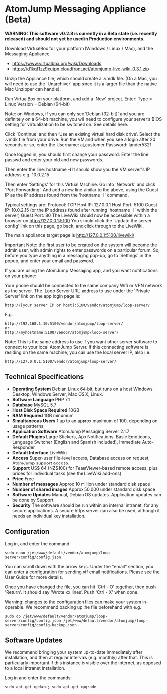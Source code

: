 
# AtomJump Messaging Appliance (Beta)

__WARNING: This software v0.2.8 is currently in a Beta state (i.e. recently released) and should not yet be used in Production environments.__

Download VirtualBox for your platform (Windows / Linux / Mac), and the Messaging Appliance. 
* https://www.virtualbox.org/wiki/Downloads
* https://d1kqf1zz9xutpn.cloudfront.net/atomjump-live-wiki-0.3.1.zip


Unzip the Appliance file, which should create a .vmdk file. (On a Mac, you will need to use the 'Unarchiver' app since it is a larger file than the native Mac Unzipper can handle).

Run VirtualBox on your platform, and add a 'New' project.
Enter:
Type = Linux
Version = Debian (64-bit)

Note: on Windows, if you can only see ‘Debian (32-bit)’ and you are definitely on a 64-bit machine, you will need to configure your server’s BIOS setting for virtualization to be switched on. See details here.

Click 'Continue' and then ‘Use an existing virtual hard disk drive’. Select the .vmdk file from your drive.
Run the VM and when you see a login after 20 seconds or so, enter the
Username: aj_customer
Password: lander5321

Once logged in, you should first change your password. Enter the line:
passwd
and enter your old and new passwords.

Then enter the line:
hostname -I
It should show you the VM server's IP address e.g. 10.0.2.15

Then enter 'Settings' for this Virtual Machine.
Go into 'Network' and click 'Port Forwarding'.
And add a new line similar to the above, using the Guest IP as the IP address found from the 'hostname -I' command.

Typical settings are:
Protocol: TCP
Host IP: 127.0.0.1
Host Port: 5100
Guest IP: 10.0.2.15 (or the IP address found after running 'hostname -I' within the server)
Guest Port: 80
The LiveWiki should now be accessible within a browser on http://127.0.0.1:5100	
You should click the ‘Update the server config’ link on this page, go back, and click through to the LiveWiki.

The main appliance target page is http://127.0.0.1:5100/livewiki/

Important Note: the first user to be created on the system will become the admin user, with admin rights to enter passwords on a particular forum. So, before you type anything in a messaging pop-up, go to ‘Settings’ in the popup, and enter your email and password.

If you are using the AtomJump Messaging app, and you want notifications on your phone:

Your phone should be connected to the same company Wifi or VPN network as the server. The 'Loop Server URL' address to use under the 'Private Server' link on the app login page is:

```
http://[your server IP or host]:5100/vendor/atomjump/loop-server/
```

E.g.
```
http://192.168.1.10:5100/vendor/atomjump/loop-server/
or
http://myhostname:5100/vendor/atomjump/loop-server/
```

Note: This is the same address to use if you want other server software to connect to your local AtomJump Server. If this connecting software is residing on the same machine, you can use the local server IP, also i.e.

```
http://127.0.0.1:5100/vendor/atomjump/loop-server/
```

## Technical Specifications

* __Operating System__ 	Debian Linux 64-bit, but runs on a host Windows Desktop, Windows Server, Mac OS X, Linux.
* __Software Language__ 	PHP 7.1
* __Database__ 	MySQL 5.7
* __Host Disk Space Required__ 	10GB
* __RAM Required__ 	1GB minumum
* __Simultaneous Users__ 	1 up to an approx maximum of 100, depending on usage patterns
* __Application Software__	AtomJump Messaging Server 2.1.7
* __Default Plugins__ 	Large Stickers, App Notifications, Basic Emoticons, Language Switcher (English and Spanish included), Immediate Auto-Responder
* __Default Interface__ 	LiveWiki
* __Access__ 	Super-user file-level access, Database access on request, AtomJump support access.
* __Support__ 	US$ 64 (NZ$100) for TeamViewer-based remote access, plus prices for individual tasks (see the LiveWiki add-ons)
* __Price__ 	Free
* __Number of messages__ 	Approx 10 million under standard disk space
* __Number of shared images__ 	Approx 50,000 under standard disk space
* __Software Updates__ 	Manual, Debian OS updates. Application updates can be done by Support.
* __Security__ 	The software should be run within an internal intranet, for any secure applications. A secure https server can also be used, although it needs an individual key installation.


## Configuration
Log in, and enter the command:
```
sudo nano /jet/www/default/vendor/atomjump/loop-server/config/config.json
```

You can scroll down with the arrow keys. Under the "email" section, you can enter a configuration for sending off email notifications. Please see the User Guide for more details.

Once you have changed the file, you can hit 'Ctrl - O' together, then push 'Return'. It should say 'Wrote xx lines'. Push 'Ctrl - X' when done.

Warning: changes to the configuration files can make your system in-operable. We recommend backing up the file beforehand with e.g.

```
sudo cp /jet/www/default/vendor/atomjump/loop-server/config/config.json /jet/www/default/vendor/atomjump/loop-server/config/config-backup.json
```

## Software Updates
We recommend bringing your system up-to-date immediately after installation, and then at regular intervals (e.g. monthly) after that. This is particularly important if this instance is visible over the internet, as opposed to a local intranet installation.

Log in and enter the commands:

```
sudo apt-get update; sudo apt-get upgrade
```
